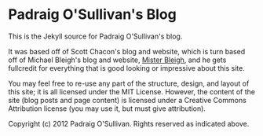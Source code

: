 Padraig O'Sullivan's Blog
==================

This is the Jekyll source for Padraig O'Sullivan's blog.

It was based off of Scott Chacon's blog and website, which is turn based off of Michael Bleigh's blog and website, [Mister Bleigh](http://www.mbleigh.com/), and he gets fullcredit for everything that is good looking or impressive about this site.

You may feel free to re-use any part of the structure, design, and layout of this site; it is all licensed under the MIT License. However, the content of the site (blog posts and page content) is licensed under a Creative Commons Attribution license (you may use it, but must give attribution).

Copyright (c) 2012 Padraig O'Sullivan. Rights reserved as indicated above.
